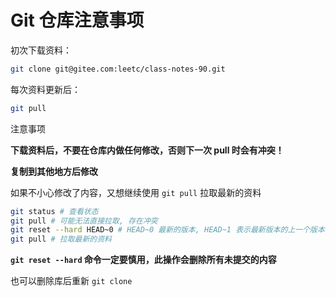 # Git 仓库注意事项

初次下载资料：

```bash
git clone git@gitee.com:leetc/class-notes-90.git
```

每次资料更新后：

```bash
git pull
```

注意事项

**下载资料后，不要在仓库内做任何修改，否则下一次 pull 时会有冲突！**

**复制到其他地方后修改**

如果不小心修改了内容，又想继续使用 `git pull` 拉取最新的资料

```bash
git status # 查看状态
git pull # 可能无法直接拉取, 存在冲突
git reset --hard HEAD~0 # HEAD~0 最新的版本, HEAD~1 表示最新版本的上一个版本
git pull # 拉取最新的资料
```

**`git reset --hard` 命令一定要慎用，此操作会删除所有未提交的内容**

也可以删除库后重新 `git clone`
